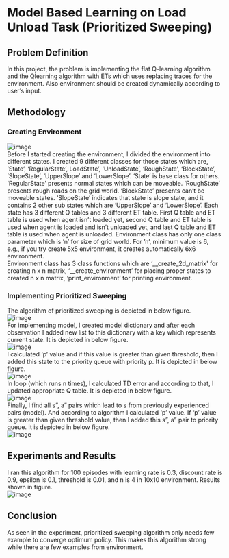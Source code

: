 # Model Based Learning on Load Unload Task (Prioritized Sweeping)
## Problem Definition
In this project, the problem is implementing the flat Q-learning algorithm and the Qlearning
algorithm with ETs which uses replacing traces for the environment. Also
environment should be created dynamically according to user’s input.
<br>
## Methodology
### Creating Environment
![image](https://user-images.githubusercontent.com/56430166/187248501-3805ab43-63ac-410a-bb9a-1bf5c571791c.png)
<br>
Before I started creating the environment, I divided the environment into different states. I
created 9 different classes for those states which are, ‘State’, ‘RegularState’, LoadState’,
‘UnloadState’, ‘RoughState’, ‘BlockState’, ’SlopeState’, ‘UpperSlope’ and ‘LowerSlope’.
‘State’ is base class for others. ‘RegularState’ presents normal states which can be
moveable. ‘RoughState’ presents rough roads on the grid world. ‘BlockState’ presents
can’t be moveable states. ‘SlopeState’ indicates that state is slope state, and it contains
2 other sub states which are ‘UpperSlope’ and ‘LowerSlope’. Each state has 3 different Q
tables and 3 different ET table. First Q table and ET table is used when agent isn’t loaded
yet, second Q table and ET table is used when agent is loaded and isn’t unloaded yet,
and last Q table and ET table is used when agent is unloaded.
Environment class has only one class parameter which is ’n’ for size of grid world. For ’n’,
minimum value is 6, e.g., if you try create 5x5 environment, it creates automatically 6x6
environment.
<br>
Environment class has 3 class functions which are ‘__create_2d_matrix' for creating n x n
matrix, ‘__create_environment’ for placing proper states to created n x n matrix,
‘print_environment’ for printing environment.
### Implementing Prioritized Sweeping
The algorithm of prioritized sweeping is depicted in below figure. <br>
![image](https://user-images.githubusercontent.com/56430166/187256808-f675edeb-9d0e-4e3d-87d8-e8d54588d959.png) <br>
For implementing model, I created model dictionary and after each observation I added
new list to this dictionary with a key which represents current state. It is depicted in below figure. <br>
![image](https://user-images.githubusercontent.com/56430166/187256953-9d797706-b4db-4e6d-b651-af9de735f393.png) <br>
I calculated ‘p’ value and if this value is greater than given threshold, then I added this
state to the priority queue with priority p. It is depicted in below figure. <br>
![image](https://user-images.githubusercontent.com/56430166/187257123-f3d8ff22-bf1f-4898-aa43-1a0da55c4ad9.png) <br>
In loop (which runs n times), I calculated TD error and according to that, I updated
appropriate Q table. It is depicted in below figure. <br>
![image](https://user-images.githubusercontent.com/56430166/187257272-3b2b8cc8-8429-44df-aa92-b4da525533c5.png) <br>
Finally, I find all s”, a” pairs which lead to s from previously experienced pairs (model).
And according to algorithm I calculated ‘p’ value. If ‘p’ value is greater than given
threshold value, then I added this s”, a” pair to priority queue. It is depicted in below figure. <br>
![image](https://user-images.githubusercontent.com/56430166/187257403-dbd93b32-c302-493c-a0c6-d820a12a90b5.png) <br>
## Experiments and Results
I ran this algorithm for 100 episodes with learning rate is 0.3, discount rate is 0.9, epsilon
is 0.1, threshold is 0.01, and n is 4 in 10x10 environment. Results shown in figure. <br>
![image](https://user-images.githubusercontent.com/56430166/187257881-2f774b48-1813-4d35-becd-d77c04b875a7.png) <br>
## Conclusion
As seen in the experiment, prioritized sweeping algorithm only needs few example to
converge optimum policy. This makes this algorithm strong while there are few examples
from environment.






